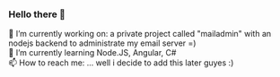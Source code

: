 ### Hello there 👋
🔭 I’m currently working on: a private project called "mailadmin" with an nodejs backend to administrate my email server =)  
🌱 I’m currently learning Node.JS, Angular, C#  
📫 How to reach me: ... well i decide to add this later guyes :)  

<!--
**visualNetworks/visualNetworks** is a ✨ _special_ ✨ repository because its `README.md` (this file) appears on your GitHub profile.

Here are some ideas to get you started:

- 🔭 I’m currently working on ...
- 🌱 I’m currently learning ...
- 👯 I’m looking to collaborate on ...
- 🤔 I’m looking for help with ...
- 💬 Ask me about ...
- 📫 How to reach me: ...
- 😄 Pronouns: ...
- ⚡ Fun fact: ...
-->
